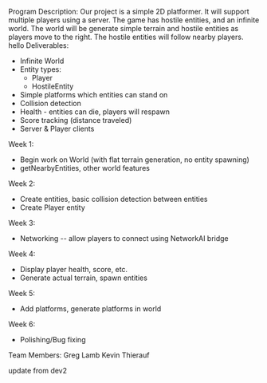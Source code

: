 Program Description:
Our project is a simple 2D platformer. It will support multiple players using a server. The game has hostile entities, and an infinite world. The world will be generate simple terrain and hostile entities as players move to the right. The hostile entities will follow nearby players.
hello
Deliverables:
 - Infinite World
 - Entity types:
   - Player
   - HostileEntity
 - Simple platforms which entities can stand on
 - Collision detection
 - Health - entities can die, players will respawn
 - Score tracking (distance traveled)
 - Server & Player clients

Week 1:
 - Begin work on World (with flat terrain generation, no entity spawning)
 - getNearbyEntities, other world features
 
Week 2:
 - Create entities, basic collision detection between entities
 - Create Player entity
 
Week 3:
 - Networking -- allow players to connect using NetworkAI bridge
 
Week 4:
 - Display player health, score, etc.
 - Generate actual terrain, spawn entities
 
Week 5:
 - Add platforms, generate platforms in world
 
Week 6:
 - Polishing/Bug fixing
 
 Team Members:
 Greg Lamb
 Kevin Thierauf


update from dev2